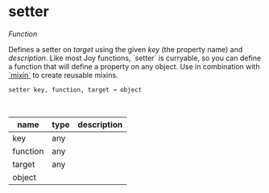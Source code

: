 # setter

_Function_

Defines a setter on _target_ using the given _key_ (the property name) and _description_. Like most Joy functions, &#x60;setter&#x60; is curryable, so you can define a function that will define a property on any object. Use in combination with [&#x60;mixin&#x60;](#mixin) to create reusable mixins.

<pre><code>setter key, function, target &rarr; object</code></pre>
<br>

| name | type | description |
|------|------|-------------|
|key|any||
|function|any||
|target|any||
|object|||


